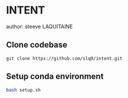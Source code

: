 
# INTENT

author: steeve LAQUITAINE  

## Clone codebase

```
git clone https://github.com/slq0/intent.git
```

## Setup conda environment

```bash
bash setup.sh
```